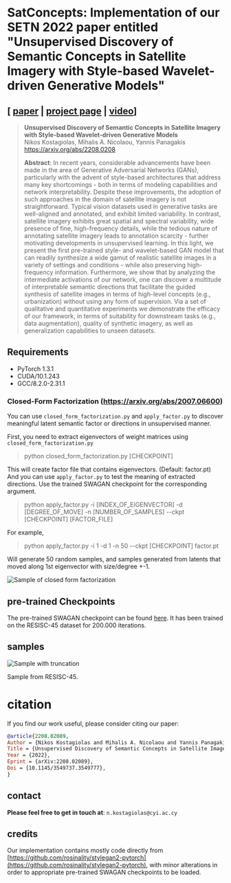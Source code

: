 # SatConcepts: Implementation of our SETN 2022 paper entitled "Unsupervised Discovery of Semantic Concepts in Satellite Imagery with Style-based Wavelet-driven Generative Models"

## [ [paper](https://arxiv.org/abs/2208.02089) | [project page](https://kostagiolasn.github.io/setn2022/index.html) | [video](-)]

> **Unsupervised Discovery of Semantic Concepts in Satellite Imagery with Style-based Wavelet-driven Generative Models**<br>
> Nikos Kostagiolas, Mihalis A. Nicolaou, Yannis Panagakis<br>
> https://arxiv.org/abs/2208.0208 <br>
>
> **Abstract**: In recent years, considerable advancements have been made in the area of Generative Adversarial Networks (GANs), particularly with the advent of style-based architectures that address many key shortcomings - both in terms of modeling capabilities and network interpretability. Despite these improvements, the adoption of such approaches in the domain of satellite imagery is not straightforward. Typical vision datasets used in generative tasks are well-aligned and annotated, and exhibit limited variability. In contrast, satellite imagery exhibits great spatial and spectral variability, wide presence of fine, high-frequency details, while the tedious nature of annotating satellite imagery leads to annotation scarcity - further motivating developments in unsupervised learning. In this light, we present the first pre-trained style- and wavelet-based GAN model that can readily synthesize a wide gamut of realistic satellite images in a variety of settings and conditions - while also preserving high-frequency information. Furthermore, we show that by analyzing the intermediate activations of our network, one can discover a multitude of interpretable semantic directions that facilitate the guided synthesis of satellite images in terms of high-level concepts (e.g., urbanization) without using any form of supervision. Via a set of qualitative and quantitative experiments we demonstrate the efficacy of our framework, in terms of suitability for downstream tasks (e.g., data augmentation), quality of synthetic imagery, as well as generalization capabilities to unseen datasets.

## Requirements

- PyTorch 1.3.1
- CUDA/10.1.243
- GCC/8.2.0-2.31.1

### Closed-Form Factorization (https://arxiv.org/abs/2007.06600)

You can use `closed_form_factorization.py` and `apply_factor.py` to discover meaningful latent semantic factor or directions in unsupervised manner.

First, you need to extract eigenvectors of weight matrices using `closed_form_factorization.py`

> python closed_form_factorization.py [CHECKPOINT]

This will create factor file that contains eigenvectors. (Default: factor.pt) And you can use `apply_factor.py` to test the meaning of extracted directions. Use the trained SWAGAN checkpoint for the corresponding argument.

> python apply_factor.py -i [INDEX_OF_EIGENVECTOR] -d [DEGREE_OF_MOVE] -n [NUMBER_OF_SAMPLES] --ckpt [CHECKPOINT] [FACTOR_FILE]

For example,

> python apply_factor.py -i 1 -d 1 -n 50 --ckpt [CHECKPOINT] factor.pt

Will generate 50 random samples, and samples generated from latents that moved along 1st eigenvector with size/degree +-1.

![Sample of closed form factorization](doc/factor_index-1_degree-1.0.png)

## pre-trained Checkpoints

The pre-trained SWAGAN checkpoint can be found [here](https://drive.google.com/file/d/19GvThGNywddLRJoWfCEbB3VT3Sz1LZjR/view?usp=sharing). It has been trained on the RESISC-45 dataset for 200.000 iterations.

## samples

![Sample with truncation](doc/generations.png)

Sample from RESISC-45.

# citation

If you find our work useful, please consider citing our paper:

```bibtex
@article{2208.02089,
Author = {Nikos Kostagiolas and Mihalis A. Nicolaou and Yannis Panagakis},
Title = {Unsupervised Discovery of Semantic Concepts in Satellite Imagery with Style-based Wavelet-driven Generative Models},
Year = {2022},
Eprint = {arXiv:2208.02089},
Doi = {10.1145/3549737.3549777},
}
```

## contact
**Please feel free to get in touch at**: `n.kostagiolas@cyi.ac.cy`

## credits

Our implementation contains mostly code directly from [https://github.com/rosinality/stylegan2-pytorch](https://github.com/rosinality/stylegan2-pytorch), with minor alterations in order to appropriate pre-trained SWAGAN checkpoints to be loaded.
